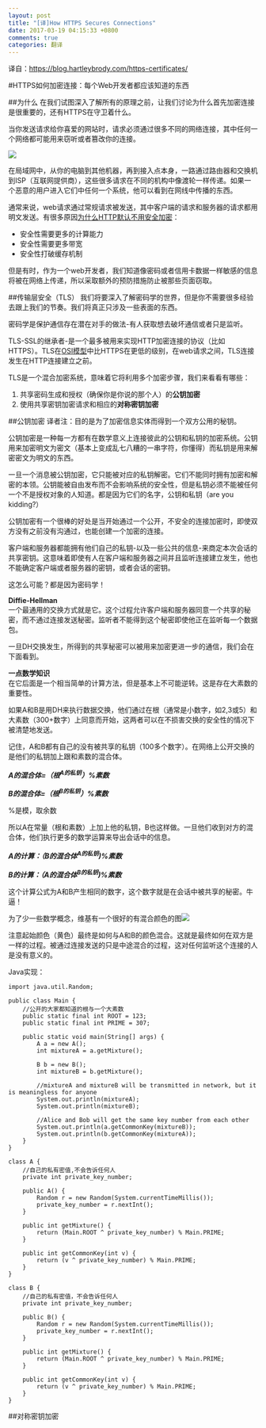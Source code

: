 ```yaml
---
layout: post
title: "[译]How HTTPS Secures Connections"
date: 2017-03-19 04:15:33 +0800
comments: true
categories: 翻译
---
```

译自：https://blog.hartleybrody.com/https-certificates/
<!--more-->
#HTTPS如何加密连接：每个Web开发者都应该知道的东西

##为什么
在我们试图深入了解所有的原理之前，让我们讨论为什么首先加密连接是很重要的，还有HTTPS在守卫着什么。

当你发送请求给你喜爱的网站时，请求必须通过很多不同的网络连接，其中任何一个网络都可能用来窃听或者篡改你的连接。

![](https://blog.hartleybrody.com/wp-content/uploads/2013/07/series-of-tubes.png)

在局域网中，从你的电脑到其他机器，再到接入点本身，一路通过路由器和交换机到ISP（互联网提供商），这些很多请求在不同的机构中像渡轮一样传递。如果一个恶意的用户进入它们中任何一个系统，他可以看到在网线中传播的东西。

通常来说，web请求通过常规请求被发送，其中客户端的请求和服务器的请求都用明文发送。有很多原因[为什么HTTP默认不用安全加密](https://security.stackexchange.com/questions/18853/why-arent-application-downloads-routinely-done-over-https/18861#18861)：

* 安全性需要更多的计算能力
* 安全性需要更多带宽
* 安全性打破缓存机制

但是有时，作为一个web开发者，我们知道像密码或者信用卡数据一样敏感的信息将被在网络上传递，所以采取额外的预防措施防止被那些页面窃取。

##传输层安全（TLS）
我们将要深入了解密码学的世界，但是你不需要很多经验去跟上我们的节奏。我们将真正只涉及一些表面的东西。

密码学是保护通信存在潜在对手的做法-有人获取想去破坏通信或者只是监听。

TLS-SSL的继承者-是一个最多被用来实现HTTP加密连接的协议（比如HTTPS）。TLS在[OSI模型](https://en.wikipedia.org/wiki/OSI_model#Examples)中比HTTPS在更低的级别，在web请求之间，TLS连接发生在HTTP连接建立之前。

TLS是一个混合加密系统，意味着它将利用多个加密步骤，我们来看看有哪些：

1. 共享密码生成和授权（确保你是你说的那个人）的**公钥加密**
2. 使用共享密钥加密请求和相应的**对称密钥加密**

##公钥加密
译者注：目的是为了加密信息实体而得到一个双方公用的秘钥。

公钥加密是一种每一方都有在数学意义上连接彼此的公钥和私钥的加密系统。公钥用来加密明文为密文（基本上变成乱七八糟的一串字符，你懂得）而私钥是用来解密密文为明文的东西。

一旦一个消息被公钥加密，它只能被对应的私钥解密。它们不能同时拥有加密和解密的本领。公钥能被自由发布而不会影响系统的安全性，但是私钥必须不能被任何一个不是授权对象的人知道。都是因为它们的名字，公钥和私钥（are you kidding?）

公钥加密有一个很棒的好处是当开始通过一个公开，不安全的连接加密时，即使双方没有之前没有沟通过，也能创建一个加密的连接。

客户端和服务器都能拥有他们自己的私钥-以及一些公共的信息-来商定本次会话的共享密钥。这意味着即使有人在客户端和服务器之间并且监听连接建立发生，他也不能确定客户端或者服务器的密钥，或者会话的密钥。

这怎么可能？都是因为密码学！

**Diffie-Hellman**  
一个最通用的交换方式就是它。这个过程允许客户端和服务器同意一个共享的秘密，而不通过连接发送秘密。监听者不能得到这个秘密即使他正在监听每一个数据包。

一旦DH交换发生，所得到的共享秘密可以被用来加密更进一步的通信，我们会在下面看到。

**一点数学知识**		
在它后面是一个相当简单的计算方法，但是基本上不可能逆转。这是存在大素数的重要性。

如果A和B是用DH来执行数据交换，他们通过在根（通常是小数字，如2,3或5）和大素数（300+数字）上同意而开始，这两者可以在不损害交换的安全性的情况下被清楚地发送。

记住，A和B都有自己的没有被共享的私钥（100多个数字）。在网络上公开交换的是他们的私钥加上跟和素数的混合体。

_**A的混合体=（根<sup>A的私钥</sup>）%素数**_

_**B的混合体=（根<sup>B的私钥</sup>）%素数**_

%是模，取余数

所以A在常量（根和素数）上加上他的私钥，B也这样做。一旦他们收到对方的混合体，他们执行更多的数学运算来导出会话中的信息。


_**A的计算：（B的混合体<sup>A的私钥</sup>)%素数**_

_**B的计算：（A的混合体<sup>B的私钥</sup>)%素数**_

这个计算公式为A和B产生相同的数字，这个数字就是在会话中被共享的秘密。牛逼！

为了少一些数学概念，维基有一个很好的有混合颜色的图![](https://blog.hartleybrody.com/wp-content/uploads/2013/07/Diffie-Hellman_Key_Exchange.png)

注意起始颜色（黄色）最终是如何与A和B的颜色混合。这就是最终如何在双方是一样的过程。被通过连接发送的只是中途混合的过程，这对任何监听这个连接的人是没有意义的。

Java实现：

	import java.util.Random;
    
    public class Main {
        //公开的大家都知道的根与一个大素数
        public static final int ROOT = 123;
        public static final int PRIME = 307;
    
        public static void main(String[] args) {
            A a = new A();
            int mixtureA = a.getMixture();
    
            B b = new B();
            int mixtureB = b.getMixture();
    
            //mixtureA and mixtureB will be transmitted in network, but it is meaningless for anyone
            System.out.println(mixtureA);
            System.out.println(mixtureB);
    
            //Alice and Bob will get the same key number from each other
            System.out.println(a.getCommonKey(mixtureB));
            System.out.println(b.getCommonKey(mixtureA));
        }
    }
    
    class A {
        //自己的私有密值,不会告诉任何人
        private int private_key_number;
    
        public A() {
            Random r = new Random(System.currentTimeMillis());
            private_key_number = r.nextInt();
        }
    
        public int getMixture() {
            return (Main.ROOT ^ private_key_number) % Main.PRIME;
        }
    
        public int getCommonKey(int v) {
            return (v ^ private_key_number) % Main.PRIME;
        }
    }
    
    class B {
        //自己的私有密值，不会告诉任何人
        private int private_key_number;
    
        public B() {
            Random r = new Random(System.currentTimeMillis());
            private_key_number = r.nextInt();
        }
    
        public int getMixture() {
            return (Main.ROOT ^ private_key_number) % Main.PRIME;
        }
    
        public int getCommonKey(int v) {
            return (v ^ private_key_number) % Main.PRIME;
        }
    }
##对称密钥加密